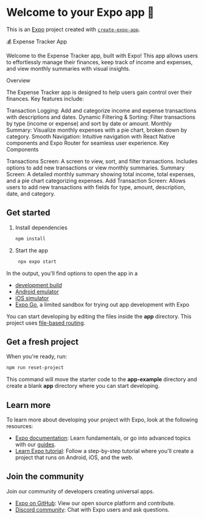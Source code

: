 # Welcome to your Expo app 👋

This is an [Expo](https://expo.dev) project created with [`create-expo-app`](https://www.npmjs.com/package/create-expo-app).

💰 Expense Tracker App

Welcome to the Expense Tracker app, built with Expo! This app allows users to effortlessly manage their finances, keep track of income and expenses, and view monthly summaries with visual insights.

Overview

The Expense Tracker app is designed to help users gain control over their finances. Key features include:

Transaction Logging: Add and categorize income and expense transactions with descriptions and dates.
Dynamic Filtering & Sorting: Filter transactions by type (income or expense) and sort by date or amount.
Monthly Summary: Visualize monthly expenses with a pie chart, broken down by category.
Smooth Navigation: Intuitive navigation with React Native components and Expo Router for seamless user experience.
Key Components

Transactions Screen: A screen to view, sort, and filter transactions. Includes options to add new transactions or view monthly summaries.
Summary Screen: A detailed monthly summary showing total income, total expenses, and a pie chart categorizing expenses.
Add Transaction Screen: Allows users to add new transactions with fields for type, amount, description, date, and category.

## Get started

1. Install dependencies

   ```bash
   npm install
   ```

2. Start the app

   ```bash
    npx expo start
   ```

In the output, you'll find options to open the app in a

- [development build](https://docs.expo.dev/develop/development-builds/introduction/)
- [Android emulator](https://docs.expo.dev/workflow/android-studio-emulator/)
- [iOS simulator](https://docs.expo.dev/workflow/ios-simulator/)
- [Expo Go](https://expo.dev/go), a limited sandbox for trying out app development with Expo

You can start developing by editing the files inside the **app** directory. This project uses [file-based routing](https://docs.expo.dev/router/introduction).

## Get a fresh project

When you're ready, run:

```bash
npm run reset-project
```

This command will move the starter code to the **app-example** directory and create a blank **app** directory where you can start developing.

## Learn more

To learn more about developing your project with Expo, look at the following resources:

- [Expo documentation](https://docs.expo.dev/): Learn fundamentals, or go into advanced topics with our [guides](https://docs.expo.dev/guides).
- [Learn Expo tutorial](https://docs.expo.dev/tutorial/introduction/): Follow a step-by-step tutorial where you'll create a project that runs on Android, iOS, and the web.

## Join the community

Join our community of developers creating universal apps.

- [Expo on GitHub](https://github.com/expo/expo): View our open source platform and contribute.
- [Discord community](https://chat.expo.dev): Chat with Expo users and ask questions.
